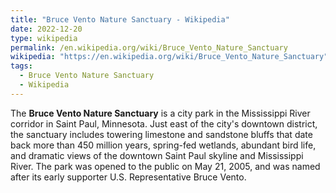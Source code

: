 ```yaml
---
title: "Bruce Vento Nature Sanctuary - Wikipedia"
date: 2022-12-20
type: wikipedia
permalink: /en.wikipedia.org/wiki/Bruce_Vento_Nature_Sanctuary
wikipedia: "https://en.wikipedia.org/wiki/Bruce_Vento_Nature_Sanctuary"
tags:
  - Bruce Vento Nature Sanctuary
  - Wikipedia
---
```

The **Bruce Vento Nature Sanctuary** is a city park in the Mississippi River corridor in Saint Paul, Minnesota. Just east of the city's downtown district, the sanctuary includes towering limestone and sandstone bluffs that date back more than 450 million years, spring-fed wetlands, abundant bird life, and dramatic views of the downtown Saint Paul skyline and Mississippi River. The park was opened to the public on May 21, 2005, and was named after its early supporter U.S. Representative Bruce Vento.